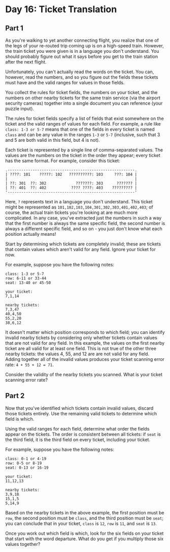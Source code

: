 # Day 16: Ticket Translation 

## Part 1

As you're walking to yet another connecting flight, you realize that one of the legs
of your re-routed trip coming up is on a high-speed train. However, the train ticket
you were given is in a language you don't understand. You should probably figure out
what it says before you get to the train station after the next flight.

Unfortunately, you can't actually read the words on the ticket. You can, however, read
the numbers, and so you figure out the fields these tickets must have and the valid
ranges for values in those fields.

You collect the rules for ticket fields, the numbers on your ticket, and the numbers
on other nearby tickets for the same train service (via the airport security cameras)
together into a single document you can reference (your puzzle input).

The rules for ticket fields specify a list of fields that exist somewhere on the ticket
and the valid ranges of values for each field. For example, a rule like `class: 1-3 or
5-7` means that one of the fields in every ticket is named `class` and can be any value in
the ranges `1-3` or `5-7` (inclusive, such that 3 and 5 are both valid in this field, but 4 is not).

Each ticket is represented by a single line of comma-separated values. The values are
the numbers on the ticket in the order they appear; every ticket has the same format.
For example, consider this ticket:

```
.--------------------------------------------------------.
| ????: 101    ?????: 102   ??????????: 103     ???: 104 |
|                                                        |
| ??: 301  ??: 302             ???????: 303      ??????? |
| ??: 401  ??: 402           ???? ????: 403    ????????? |
'--------------------------------------------------------'
```

Here, `?` represents text in a language you don't understand. This ticket might be represented
as `101,102,103,104,301,302,303,401,402,403`; of course, the actual train tickets you're looking
at are much more complicated. In any case, you've extracted just the numbers in such a way that
the first number is always the same specific field, the second number is always a different
specific field, and so on - you just don't know what each position actually means!

Start by determining which tickets are completely invalid; these are tickets that contain
values which aren't valid for any field. Ignore your ticket for now.

For example, suppose you have the following notes:

```
class: 1-3 or 5-7
row: 6-11 or 33-44
seat: 13-40 or 45-50

your ticket:
7,1,14

nearby tickets:
7,3,47
40,4,50
55,2,20
38,6,12
```

It doesn't matter which position corresponds to which field; you can identify invalid nearby
tickets by considering only whether tickets contain values that are not valid for any field.
In this example, the values on the first nearby ticket are all valid for at least one field.
This is not true of the other three nearby tickets: the values 4, 55, and 12 are are not valid
for any field. Adding together all of the invalid values produces your ticket scanning error
rate: `4 + 55 + 12 = 71`.

Consider the validity of the nearby tickets you scanned. What is your ticket scanning error rate?

## Part 2

Now that you've identified which tickets contain invalid values, discard those tickets
entirely. Use the remaining valid tickets to determine which field is which.

Using the valid ranges for each field, determine what order the fields appear on the
tickets. The order is consistent between all tickets: if `seat` is the third field, it
is the third field on every ticket, including your ticket.

For example, suppose you have the following notes:

```
class: 0-1 or 4-19
row: 0-5 or 8-19
seat: 0-13 or 16-19

your ticket:
11,12,13

nearby tickets:
3,9,18
15,1,5
5,14,9
```

Based on the nearby tickets in the above example, the first position must be `row`,
the second position must be `class`, and the third position must be `seat`; you can
conclude that in your ticket, `class` is `12`, `row` is `11`, and `seat` is `13`.

Once you work out which field is which, look for the six fields on your ticket
that start with the word departure. What do you get if you multiply those six values together?
